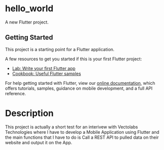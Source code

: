 # hello_world

A new Flutter project.

## Getting Started

This project is a starting point for a Flutter application.

A few resources to get you started if this is your first Flutter project:

- [Lab: Write your first Flutter app](https://flutter.dev/docs/get-started/codelab)
- [Cookbook: Useful Flutter samples](https://flutter.dev/docs/cookbook)

For help getting started with Flutter, view our
[online documentation](https://flutter.dev/docs), which offers tutorials,
samples, guidance on mobile development, and a full API reference.

# Description

This project is actually a short test for an interivew with Vectolabs Technologies where I have to develop a Mobile Application using Flutter and the main functions that I have to do is Call a REST API to pulled data on their website and output it on the App.

